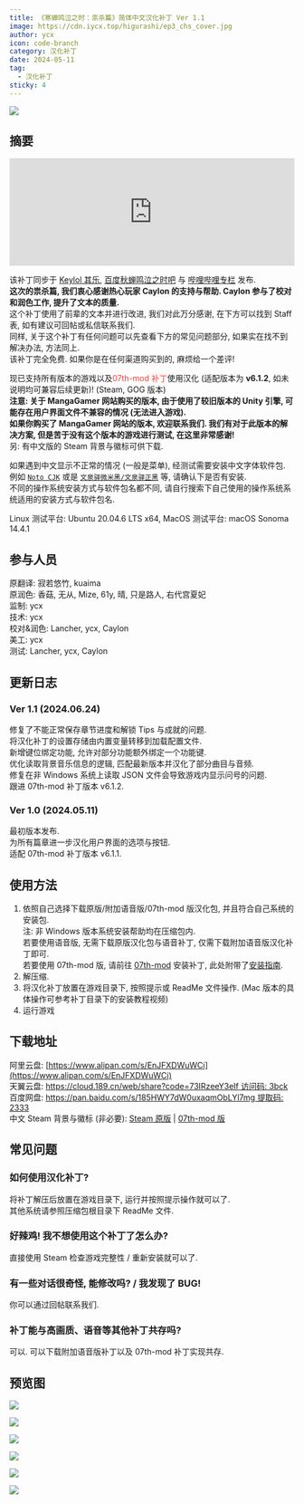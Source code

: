 ```yaml
---
title: 《寒蝉鸣泣之时：祟杀篇》简体中文汉化补丁 Ver 1.1
image: https://cdn.iycx.top/higurashi/ep3_chs_cover.jpg
author: ycx
icon: code-branch
category: 汉化补丁
date: 2024-05-11
tag:
  - 汉化补丁
sticky: 4
---
```

![](https://cdn.iycx.top/higurashi/ep3_chs_cover.jpg)  
## 摘要
<div align="center"><iframe width="100%" height="190" frameborder="0" src="https://store.steampowered.com/widget/472870/?t=%E3%80%8A%E5%AF%92%E8%9D%89%E9%B8%A3%E6%B3%A3%E4%B9%8B%E6%97%B6%E3%80%8B%E6%98%AF%E4%B8%80%E9%83%A8%E6%9C%89%E5%A3%B0%E5%B0%8F%E8%AF%B4%E3%80%82%E9%9F%B3%E4%B9%90%E3%80%81%E6%95%85%E4%BA%8B%E8%83%8C%E6%99%AF%E4%B8%8E%E8%A7%92%E8%89%B2%E5%85%B1%E5%90%8C%E5%88%9B%E9%80%A0%E4%BA%86%E4%B8%80%E4%B8%AA%E4%B8%96%E7%95%8C%EF%BC%8C%E6%98%AF%E7%8E%A9%E5%AE%B6%E9%98%85%E8%AF%BB%E5%B0%8F%E8%AF%B4%E7%9A%84%E8%88%9E%E5%8F%B0%E3%80%82%E6%AC%A2%E7%AC%91%E3%80%81%E5%93%AD%E6%B3%A3%E3%80%81%E6%80%A8%E6%81%A8%E3%80%82%E8%AF%B7%E5%B8%A6%E7%9D%80%E9%82%A3%E6%A0%B7%E7%9A%84%E5%BF%83%E6%83%85%E4%B8%8E%E4%B8%BB%E4%BA%BA%E5%85%AC%E4%B8%80%E8%B5%B7%E4%BD%93%E9%AA%8C%E6%95%85%E4%BA%8B%E5%90%A7%E3%80%82"></iframe></div>  

该补丁同步于 [Keylol 其乐](https://keylol.com/t948528-1-1), [百度秋蝉鸣泣之时吧](https://tieba.baidu.com/p/9013188608) 与 [哔哩哔哩专栏](https://www.bilibili.com/read/cv34447919) 发布.  
**这次的祟杀篇, 我们衷心感谢热心玩家 Caylon 的支持与帮助. Caylon 参与了校对和润色工作, 提升了文本的质量.**  
这个补丁使用了前辈的文本并进行改进, 我们对此万分感谢, 在下方可以找到 Staff 表, 如有建议可回帖或私信联系我们.  
同样, 关于这个补丁有任何问题可以先查看下方的常见问题部分, 如果实在找不到解决办法, 方法同上.  
该补丁完全免费. 如果你是在任何渠道购买到的, 麻烦给一个差评!  

现已支持所有版本的游戏以及<font color='#ff3a3a'>07th-mod 补丁</font>使用汉化 (适配版本为 **v6.1.2**, 如未说明均可兼容后续更新)! (Steam, GOG 版本)  
**注意: 关于 MangaGamer 网站购买的版本, 由于使用了较旧版本的 Unity 引擎, 可能存在用户界面文件不兼容的情况 (无法进入游戏).**  
**如果你购买了 MangaGamer 网站的版本, 欢迎联系我们. 我们有对于此版本的解决方案, 但是苦于没有这个版本的游戏进行测试, 在这里非常感谢!**  
另: 有中文版的 Steam 背景与徽标可供下载.  

如果遇到中文显示不正常的情况 (一般是菜单), 经测试需要安装中文字体软件包. 例如 [```Noto CJK```](https://github.com/notofonts/noto-cjk) 或是 [```文泉驿微米黑/文泉驿正黑```](http://wenq.org/wqy2/index.cgi) 等, 请确认下是否有安装.  
不同的操作系统安装方式与软件包名都不同, 请自行搜索下自己使用的操作系统系统适用的安装方式与软件包名.  

Linux 测试平台: Ubuntu 20.04.6 LTS x64, MacOS 测试平台: macOS Sonoma 14.4.1  

## 参与人员
原翻译: 寂若悠竹, kuaima  
原润色: 香菇, 无从, Mize, 61y, 晴, 只是路人, 右代宫夏妃  
监制: ycx  
技术: ycx  
校对&润色: Lancher, ycx, Caylon  
美工: ycx  
测试: Lancher, ycx, Caylon

## 更新日志

### Ver 1.1 (2024.06.24)
修复了不能正常保存章节进度和解锁 Tips 与成就的问题.  
将汉化补丁的设置存储由内置变量转移到加载配置文件.  
新增键位绑定功能, 允许对部分功能额外绑定一个功能键.  
优化读取背景音乐信息的逻辑, 匹配最新版本并汉化了部分曲目与音频.  
修复在非 Windows 系统上读取 JSON 文件会导致游戏内显示问号的问题.  
跟进 07th-mod 补丁版本 v6.1.2.  

### Ver 1.0 (2024.05.11)
最初版本发布.  
为所有篇章进一步汉化用户界面的选项与按钮.  
适配 07th-mod 补丁版本 v6.1.1.  

## 使用方法
1. 依照自己选择下载原版/附加语音版/07th-mod 版汉化包, 并且符合自己系统的安装包.  
注: 非 Windows 版本系统安装帮助均在压缩包内.  
若要使用语音版, 无需下载原版汉化包与语音补丁, 仅需下载附加语音版汉化补丁即可.  
若要使用 07th-mod 版, 请前往 [07th-mod](https://07th-mod.com/home/) 安装补丁, 此处附带了[安装指南](../guide/07th-mod/main.md).  
2. 解压缩.  
3. 将汉化补丁放置在游戏目录下, 按照提示或 ReadMe 文件操作. (Mac 版本的具体操作可参考补丁目录下的安装教程视频)  
4. 运行游戏  

## 下载地址
阿里云盘: [https://www.alipan.com/s/EnJFXDWuWCi](https://www.alipan.com/s/EnJFXDWuWCi)  
天翼云盘: [https://cloud.189.cn/web/share?code=73IRzeeY3eIf 访问码: 3bck](https://cloud.189.cn/web/share?code=73IRzeeY3eIf)   
百度网盘: [https://pan.baidu.com/s/185HWY7dW0uxaqmObLYl7mg 提取码: 2333](https://pan.baidu.com/s/185HWY7dW0uxaqmObLYl7mg?pwd=2333)  
中文 Steam 背景与徽标 (非必要): [Steam 原版](https://download.chinalcmod.com/Higurashi/Steam%20Library/Steam_Library_Ep03.zip) | [07th-mod 版](https://download.chinalcmod.com/Higurashi/Steam%20Library/Steam_Library_Ep03_07th-mod.zip)  

## 常见问题
### 如何使用汉化补丁?
将补丁解压后放置在游戏目录下, 运行并按照提示操作就可以了.  
其他系统请参照压缩包根目录下 ReadMe 文件.  
### 好辣鸡! 我不想使用这个补丁了怎么办?
直接使用 Steam 检查游戏完整性 / 重新安装就可以了.  
### 有一些对话很奇怪, 能修改吗? / 我发现了 BUG!
你可以通过回帖联系我们.
### 补丁能与高画质、语音等其他补丁共存吗?
可以. 可以下载附加语音版补丁以及 07th-mod 补丁实现共存.  

## 预览图
![](https://cdn.iycx.top/blog/2024/05/screenshot_01.jpg)

![](https://cdn.iycx.top/blog/2024/05/screenshot_02.jpg)

![](https://cdn.iycx.top/blog/2024/05/screenshot_03.jpg)

![](https://cdn.iycx.top/blog/2024/05/screenshot_04.jpg)

![](https://cdn.iycx.top/blog/2024/05/screenshot_05.jpg)

![](https://cdn.iycx.top/blog/2024/05/screenshot_06.jpg)
